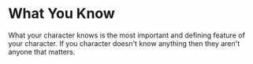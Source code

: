 # What You Know
What your character knows is the most important and defining feature of your character. If you character doesn't know anything then they aren't anyone that matters.
